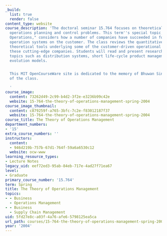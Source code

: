 ```yaml
---
_build:
  list: true
  render: false
content_type: website
course_description: 'The doctoral seminar 15.764 focuses on theoretical work for studying
  operations planning and control problems. This term''s special topic, "Customer-Driven
  Operations," considers how a number of companies have succeeded in focusing their
  operation systems on the customer. The class reviews the quantitative models and
  theoretical tools underlying some of the customer-driven operational practices of
  these cutting-edge companies. Students will read and present research papers on
  topics such as distribution systems, short life-cycle product management, and forecast
  evolution models.


  This MIT OpenCourseWare site is dedicated to the memory of Bhuwan Singh, a member
  of the class.

  '
course_image:
  content: 73262d49-2c99-b4d2-3f2e-e3236b99c42e
  website: 15-764-the-theory-of-operations-management-spring-2004
course_image_thumbnail:
  content: c879259f-a765-3bfc-7c2e-f83012187f37
  website: 15-764-the-theory-of-operations-management-spring-2004
course_title: The Theory of Operations Management
department_numbers:
- '15'
extra_course_numbers: ''
instructors:
  content:
  - 946d219b-757b-67d1-764f-59a6a6530c12
  website: ocw-www
learning_resource_types:
- Lecture Notes
legacy_uid: eef72ed3-95ab-84eb-717e-4ad27f71ea67
level:
- Graduate
primary_course_number: '15.764'
term: Spring
title: The Theory of Operations Management
topics:
- - Business
  - Operations Management
- - Business
  - Supply Chain Management
uid: 5fd27e8c-a03f-4a76-afe6-5798125ea5ca
url_path: courses/15-764-the-theory-of-operations-management-spring-2004
year: '2004'
---
```

